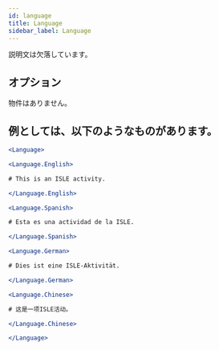 ```yaml
---
id: language 
title: Language
sidebar_label: Language
---
```


説明文は欠落しています。

## オプション

物件はありません。

## 例としては、以下のようなものがあります。

```jsx live
<Language>

<Language.English>

# This is an ISLE activity.

</Language.English>

<Language.Spanish>

# Esta es una actividad de la ISLE.

</Language.Spanish>

<Language.German>

# Dies ist eine ISLE-Aktivität.

</Language.German>

<Language.Chinese>

# 这是一项ISLE活动。

</Language.Chinese>

</Language>
```

